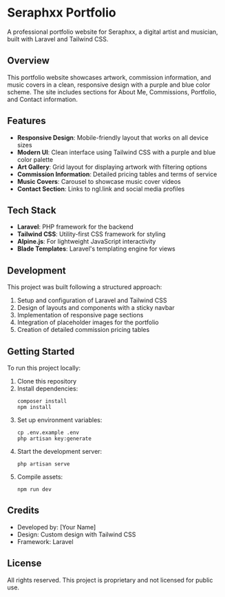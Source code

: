 # Seraphxx Portfolio

A professional portfolio website for Seraphxx, a digital artist and musician, built with Laravel and Tailwind CSS.

## Overview

This portfolio website showcases artwork, commission information, and music covers in a clean, responsive design with a purple and blue color scheme. The site includes sections for About Me, Commissions, Portfolio, and Contact information.

## Features

- **Responsive Design**: Mobile-friendly layout that works on all device sizes
- **Modern UI**: Clean interface using Tailwind CSS with a purple and blue color palette
- **Art Gallery**: Grid layout for displaying artwork with filtering options
- **Commission Information**: Detailed pricing tables and terms of service
- **Music Covers**: Carousel to showcase music cover videos
- **Contact Section**: Links to ngl.link and social media profiles

## Tech Stack

- **Laravel**: PHP framework for the backend
- **Tailwind CSS**: Utility-first CSS framework for styling
- **Alpine.js**: For lightweight JavaScript interactivity
- **Blade Templates**: Laravel's templating engine for views

## Development

This project was built following a structured approach:

1. Setup and configuration of Laravel and Tailwind CSS
2. Design of layouts and components with a sticky navbar
3. Implementation of responsive page sections
4. Integration of placeholder images for the portfolio
5. Creation of detailed commission pricing tables

## Getting Started

To run this project locally:

1. Clone this repository
2. Install dependencies:
   ```
   composer install
   npm install
   ```
3. Set up environment variables:
   ```
   cp .env.example .env
   php artisan key:generate
   ```
4. Start the development server:
   ```
   php artisan serve
   ```
5. Compile assets:
   ```
   npm run dev
   ```

## Credits

- Developed by: [Your Name]
- Design: Custom design with Tailwind CSS
- Framework: Laravel

## License

All rights reserved. This project is proprietary and not licensed for public use. 